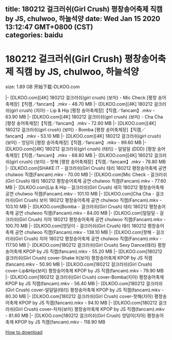 
title: 180212 걸크러쉬(Girl Crush) 평창송어축제 직캠 by JS, chulwoo, 하늘석양
date: Wed Jan 15 2020 13:12:47 GMT+0800 (CST)    
categories: baidu
---

# 180212 걸크러쉬(Girl Crush) 평창송어축제 직캠 by JS, chulwoo, 하늘석양
size: 1.89 GB
 开始下载-DLKOO.com
 
|- [DLKOO.com][4K] 180212 걸크러쉬(girl crush) (보미) - Mic Check [평창 송어축제장]【직캠／fancam】.mkv - 48.70 MB
|- [DLKOO.com][4K] 180212 걸크러쉬(girl crush) (지아) - Lip & Hip [평창 송어축제장]【직캠／fancam】.mkv - 63.90 MB
|- [DLKOO.com][4K] 180212 걸크러쉬(girl crush) (보미) - Cha Cha [평창 송어축제장]【직캠／fancam】.mkv - 72.60 MB
|- [DLKOO.com][4K] 180212 걸크러쉬(girl crush) (보미) - Bomba [평창 송어축제장]【직캠／fancam】.mkv - 53.10 MB
|- [DLKOO.com][4K] 180212 걸크러쉬(girl crush) (보미) - 엉덩이 [평창 송어축제장]【직캠／fancam】.mkv - 99.60 MB
|- [DLKOO.com][4K] 180212 걸크러쉬(girl crush) (태리) - 덜덜덜 (DDD) [평창 송어축제장]【직캠／fancam】.mkv - 68.80 MB
|- [DLKOO.com][4K] 180212 걸크러쉬(girl crush) (보미) - 핫해 [평창 송어축제장]【직캠／fancam】.mkv - 78.80 MB
|- [DLKOO.com]SHAKE IT - 걸크러쉬(Girl Crush) 태리 180212 평창송어축제 공연 chulwoo 직캠(Fancam).mkv - 70.00 MB
|- [DLKOO.com]Mic Check - 걸크러쉬(Girl Crush) 태리 180212 평창송어축제 공연 chulwoo 직캠(Fancam).mkv - 77.60 MB
|- [DLKOO.com]Lip & Hip - 걸크러쉬(Girl Crush) 세히 180212 평창송어축제 공연 chulwoo 직캠(Fancam).mkv - 101.10 MB
|- [DLKOO.com]Cha Cha - 걸크러쉬(Girl Crush) 보미 180212 평창송어축제 공연 chulwoo 직캠(Fancam).mkv - 103.10 MB
|- [DLKOO.com]Bomba - 걸크러쉬(Girl Crush) 태리 180212 평창송어축제 공연 chulwoo 직캠(Fancam).mkv - 84.00 MB
|- [DLKOO.com]덜덜덜 - 걸크러쉬(Girl Crush) 지아 180212 평창송어축제 공연 chulwoo 직캠(Fancam).mkv - 100.70 MB
|- [DLKOO.com]엉덩이 - 걸크러쉬(Girl Crush) 태리 180212 평창송어축제 공연 chulwoo 직캠(Fancam).mkv - 138.10 MB
|- [DLKOO.com]핫해 - 걸크러쉬(Girl Crush) 지아 180212 평창송어축제 공연 chulwoo 직캠(Fancam).mkv - 117.50 MB
|- [DLKOO.com]180212 걸크러쉬(Girl Crush) Sexy Dance(태리) 평창송어축제 KPOP by JS 직캠(fancam).mkv - 55.20 MB
|- [DLKOO.com]180212 걸크러쉬(Girl Crush) cover-Shake It(보미) 평창송어축제 KPOP by JS 직캠(fancam).mkv - 50.90 MB
|- [DLKOO.com]180212 걸크러쉬(Girl Crush) cover-Lip&Hip(보미) 평창송어축제 KPOP by JS 직캠(fancam).mkv - 79.90 MB
|- [DLKOO.com]180212 걸크러쉬(Girl Crush) cover-Bomba(지아) 평창송어축제 KPOP by JS 직캠(fancam).mkv - 56.40 MB
|- [DLKOO.com]180212 걸크러쉬(Girl Crush) cover-덜덜덜(태리) 평창송어축제 KPOP by JS 직캠(fancam).mkv - 80.30 MB
|- [DLKOO.com]180212 걸크러쉬(Girl Crush) cover-핫해(지아) 평창송어축제 KPOP by JS 직캠(fancam).mkv - 94.10 MB
|- [DLKOO.com]180212 걸크러쉬(Girl Crush) cover-차차(보미) 평창송어축제 KPOP by JS 직캠(fancam).mkv - 81.60 MB
|- [DLKOO.com]180212 걸크러쉬(Girl Crush) 엉덩이(지아) 평창송어축제 KPOP by JS 직캠(fancam).mkv - 118.90 MB

[How to download](https://bpcam.bemobtrk.com/go/2ceec3aa-1ca2-46d6-b9ff-aaa5c184517c?jno=100)